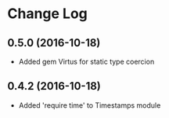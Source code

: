 # Change Log

## 0.5.0 (2016-10-18)
- Added gem Virtus for static type coercion

## 0.4.2 (2016-10-18)
- Added 'require time' to Timestamps module

